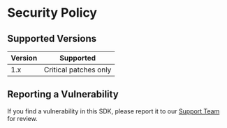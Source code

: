 # Security Policy

## Supported Versions

| Version | Supported             |
| ------- | --------------------- |
| 1.x     | Critical patches only |

## Reporting a Vulnerability

If you find a vulnerability in this SDK, please report it to our [Support Team](mailto:security@smartbear.com) for review.